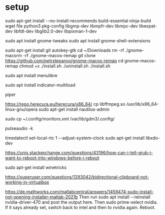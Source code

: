 # setup

sudo apt-get install --no-install-recommends build-essential ninja-build wget file python3 pkg-config libgmp-dev libmpfr-dev libmpc-dev libexpat-dev libfdt-dev libglib2.0-dev libpixman-1-dev

sudo apt install gnome-tweaks
sudo apt install gnome-shell-extensions

sudo apt-get install git autokey-gtk
cd ~/Downloads
rm -rf ./gnome-macorm -rf ./gnome-macos-remap
git clone https://github.com/petrstepanov/gnome-macos-remap
cd gnome-macos-remap
chmod +x ./install.sh ./uninstall.sh
./install.sh

sudo apt install menulibre

sudo apt install indicator-multiload

piper

https://repo.herecura.eu/herecura/x86_64/
cp libffmpeg.so /usr/lib/x86_64-linux-gnu/opera
sudo apt-get install nautilus-admin

sudo cp ~/.config/monitors.xml /var/lib/gdm3/.config/

pulseaudio -k

timedatectl set-local-rtc 1 --adjust-system-clock
sudo apt-get install libxdo-dev

https://unix.stackexchange.com/questions/43196/how-can-i-tell-grub-i-want-to-reboot-into-windows-before-i-reboot

sudo apt-get install winetricks

https://superuser.com/questions/1293042/bidirectional-clipboard-not-working-in-virtualbox

https://de.mathworks.com/matlabcentral/answers/1459474-sudo-install-not-opening-installer-matlab-2021b
Then run sudo apt install --reinstall nvidia-driver-470 and post the output here.
Then sudo prime-select nvidia. If it says already set, switch back to intel and then to nvidia again.
Reboot.
